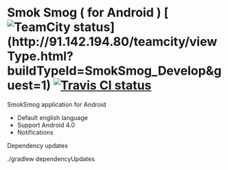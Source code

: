 Smok Smog ( for Android ) [![TeamCity status](http://91.142.194.80/teamcity/app/rest/builds/buildType:(id:SmokSmog_Develop)/statusIcon)](http://91.142.194.80/teamcity/viewType.html?buildTypeId=SmokSmog_Develop&guest=1) [![Travis CI status](https://travis-ci.org/SmokSmog/smoksmog-android.svg?branch=develop)](https://travis-ci.org/SmokSmog/smoksmog-android)
================

SmokSmog application for Android

* Default english language
* Support Android 4.0
* Notifications



Dependency updates

./gradlew dependencyUpdates